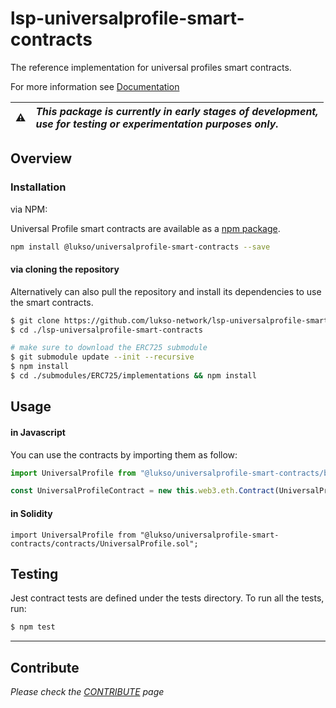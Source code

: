 # lsp-universalprofile-smart-contracts

The reference implementation for universal profiles smart contracts.

For more information see [Documentation](https://docs.lukso.tech/standards/Universal-Profiles)

| :warning: | _This package is currently in early stages of development,<br/> use for testing or experimentation purposes only._ |
| :-------: | :----------------------------------------------------------------------------------------------------------------- |

## **Overview**

### Installation

via NPM:

Universal Profile smart contracts are available as a [npm package](https://www.npmjs.com/package/@lukso/universalprofile-smart-contracts).

```bash
npm install @lukso/universalprofile-smart-contracts --save
```

#### via cloning the repository

Alternatively can also pull the repository and install its dependencies to use the smart contracts.

```bash
$ git clone https://github.com/lukso-network/lsp-universalprofile-smart-contracts.git
$ cd ./lsp-universalprofile-smart-contracts

# make sure to download the ERC725 submodule
$ git submodule update --init --recursive
$ npm install
$ cd ./submodules/ERC725/implementations && npm install
```

## Usage

#### in Javascript

You can use the contracts by importing them as follow:

```javascript
import UniversalProfile from "@lukso/universalprofile-smart-contracts/build/artifacts/UniversalProfile.json";

const UniversalProfileContract = new this.web3.eth.Contract(UniversalProfile.abi, "", defaultOptions);
```

#### in Solidity

```solidity
import UniversalProfile from "@lukso/universalprofile-smart-contracts/contracts/UniversalProfile.sol";
```

## Testing

Jest contract tests are defined under the tests directory. To run all the tests, run:

```bash
$ npm test
```
---
## **Contribute**
_Please check the [CONTRIBUTE](./CONTRIBUTE.md) page_ 

